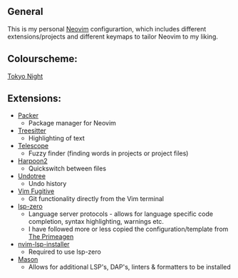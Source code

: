 ## General
This is my personal [Neovim](https://github.com/neovim/neovim) configurartion, which includes different extensions/projects and different keymaps to tailor Neovim to my liking.

## Colourscheme: 
  [Tokyo Night](https://github.com/folke/tokyonight.nvim)

## Extensions:
  - [Packer](https://github.com/wbthomason/packer.nvim)
    - Package manager for Neovim
  - [Treesitter](https://github.com/nvim-treesitter/nvim-treesitter)
    - Highlighting of text
  - [Telescope](https://github.com/nvim-telescope/telescope.nvim)
    - Fuzzy finder (finding words in projects or project files)
  - [Harpoon2](https://github.com/ThePrimeagen/harpoon/tree/harpoon2)
    - Quickswitch between files
  - [Undotree](https://github.com/mbbill/undotree)
    - Undo history
  - [Vim Fugitive](https://github.com/tpope/vim-fugitive)
    - Git functionality directly from the Vim terminal
  - [lsp-zero](https://github.com/VonHeikemen/lsp-zero.nvim)
    - Language server protocols - allows for language specific code completion, syntax highlighting, warnings etc.
    - I have followed more or less copied the configuration/template from [The Primeagen](https://github.com/VonHeikemen/lsp-zero.nvim/blob/v3.x/doc/md/configuration-templates.md#primes-config)
  - [nvim-lsp-installer](https://github.com/williamboman/nvim-lsp-installer)
    - Required to use lsp-zero
  - [Mason](https://github.com/williamboman/mason.nvim)
    - Allows for additional LSP's, DAP's, linters & formatters to be installed 

